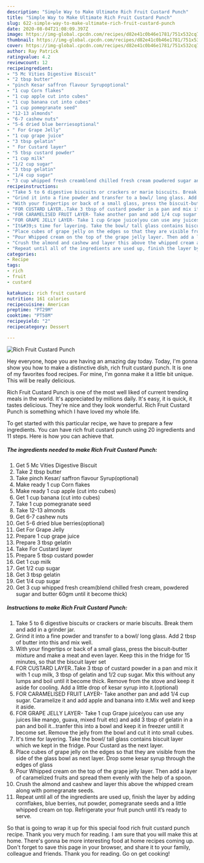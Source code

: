 ```yaml
---
description: "Simple Way to Make Ultimate Rich Fruit Custard Punch"
title: "Simple Way to Make Ultimate Rich Fruit Custard Punch"
slug: 622-simple-way-to-make-ultimate-rich-fruit-custard-punch
date: 2020-08-04T21:08:09.397Z
image: https://img-global.cpcdn.com/recipes/d82e41c0b46e1781/751x532cq70/rich-fruit-custard-punch-recipe-main-photo.jpg
thumbnail: https://img-global.cpcdn.com/recipes/d82e41c0b46e1781/751x532cq70/rich-fruit-custard-punch-recipe-main-photo.jpg
cover: https://img-global.cpcdn.com/recipes/d82e41c0b46e1781/751x532cq70/rich-fruit-custard-punch-recipe-main-photo.jpg
author: Ray Patrick
ratingvalue: 4.2
reviewcount: 12
recipeingredient:
- "5 Mc Vities Digestive Biscuit"
- "2 tbsp butter"
- "pinch Kesar saffron flavour Syrupoptional"
- "1 cup Corn flakes"
- "1 cup apple cut into cubes"
- "1 cup banana cut into cubes"
- "1 cup pomegranate seed"
- "12-13 almonds"
- "6-7 cashew nuts"
- "5-6 dried blue berriesoptional"
- " For Grape Jelly"
- "1 cup grape juice"
- "3 tbsp gelatin"
- " For Custard layer"
- "5 tbsp custard powder"
- "1 cup milk"
- "1/2 cup sugar"
- "3 tbsp gelatin"
- "1/4 cup sugar"
- "3 cup whipped fresh creamblend chilled fresh cream powdered sugar and butter 60gm until it become thick"
recipeinstructions:
- "Take 5 to 6 digestive biscuits or crackers or marie biscuits. Break them and add in a grinder jar."
- "Grind it into a fine powder and transfer to a bowl/ long glass. Add 2 tbsp of butter into this and mix well."
- "With your fingertips or back of a small glass, press the biscuit-butter mixture and make a meat and even layer. Keep this in the fridge for 15 minutes, so that the biscuit layer set"
- "FOR CUSTARD LAYER..Take 3 tbsp of custard powder in a pan and mix it with 1 cup milk, 3 tbsp of gelatin and 1/2 cup sugar. Mix this without any lumps and boil until it become thick. Remove from the stove and keep it aside for cooling. Add a little drop of kesar syrup into it.(optional)"
- "FOR CARAMELISED FRUIT LAYER- Take another pan and add 1/4 cup sugar. Caramelize it and add apple and banana into it.Mix well and keep it aside."
- "FOR GRAPE JELLY LAYER- Take 1 cup Grape juice(you can use any juices like mango, guava, mixed fruit etc) and add 3 tbsp of gelatin in a pan and boil it...tranfer this into a bowl and keep it in freezer untill it become set. Remove the jelly from the bowl and cut it into small cubes."
- "It&#39;s time for layering. Take the bowl/ tall glass contains biscuit layer which we kept in the fridge. Pour Custard as the next layer."
- "Place cubes of grape jelly on the edges so that they are visible from the side of the glass bowl as next layer. Drop some kesar syrup through the edges of glass"
- "Pour Whipped cream on the top of the grape jelly layer. Then add a layer of caramelized fruits and spread them evenly with the help of a spoon."
- "Crush the almond and cashew and layer this above the whipped cream along with pomegranate seeds."
- "Repeat until all of the ingredients are used up, finish the layer by adding cornflakes, blue berries, nut powder, pomegranate seeds and a little whipped cream on top. Refrigerate your fruit punch until it’s ready to serve."
categories:
- Recipe
tags:
- rich
- fruit
- custard

katakunci: rich fruit custard 
nutrition: 161 calories
recipecuisine: American
preptime: "PT29M"
cooktime: "PT58M"
recipeyield: "2"
recipecategory: Dessert

---
```



![Rich Fruit Custard Punch](https://img-global.cpcdn.com/recipes/d82e41c0b46e1781/751x532cq70/rich-fruit-custard-punch-recipe-main-photo.jpg)

Hey everyone, hope you are having an amazing day today. Today, I'm gonna show you how to make a distinctive dish, rich fruit custard punch. It is one of my favorites food recipes. For mine, I'm gonna make it a little bit unique. This will be really delicious.



Rich Fruit Custard Punch is one of the most well liked of current trending meals in the world. It's appreciated by millions daily. It's easy, it is quick, it tastes delicious. They're nice and they look wonderful. Rich Fruit Custard Punch is something which I have loved my whole life.


To get started with this particular recipe, we have to prepare a few ingredients. You can have rich fruit custard punch using 20 ingredients and 11 steps. Here is how you can achieve that.

<!--inarticleads1-->

##### The ingredients needed to make Rich Fruit Custard Punch:

1. Get 5 Mc Vities Digestive Biscuit
1. Take 2 tbsp butter
1. Take pinch Kesar/ saffron flavour Syrup(optional)
1. Make ready 1 cup Corn flakes
1. Make ready 1 cup apple (cut into cubes)
1. Get 1 cup banana (cut into cubes)
1. Take 1 cup pomegranate seed
1. Take 12-13 almonds
1. Get 6-7 cashew nuts
1. Get 5-6 dried blue berries(optional)
1. Get  For Grape Jelly
1. Prepare 1 cup grape juice
1. Prepare 3 tbsp gelatin
1. Take  For Custard layer
1. Prepare 5 tbsp custard powder
1. Get 1 cup milk
1. Get 1/2 cup sugar
1. Get 3 tbsp gelatin
1. Get 1/4 cup sugar
1. Get 3 cup whipped fresh cream(blend chilled fresh cream, powdered sugar and butter 60gm until it become thick)




<!--inarticleads2-->

##### Instructions to make Rich Fruit Custard Punch:

1. Take 5 to 6 digestive biscuits or crackers or marie biscuits. Break them and add in a grinder jar.
1. Grind it into a fine powder and transfer to a bowl/ long glass. Add 2 tbsp of butter into this and mix well.
1. With your fingertips or back of a small glass, press the biscuit-butter mixture and make a meat and even layer. Keep this in the fridge for 15 minutes, so that the biscuit layer set
1. FOR CUSTARD LAYER..Take 3 tbsp of custard powder in a pan and mix it with 1 cup milk, 3 tbsp of gelatin and 1/2 cup sugar. Mix this without any lumps and boil until it become thick. Remove from the stove and keep it aside for cooling. Add a little drop of kesar syrup into it.(optional)
1. FOR CARAMELISED FRUIT LAYER- Take another pan and add 1/4 cup sugar. Caramelize it and add apple and banana into it.Mix well and keep it aside.
1. FOR GRAPE JELLY LAYER- Take 1 cup Grape juice(you can use any juices like mango, guava, mixed fruit etc) and add 3 tbsp of gelatin in a pan and boil it...tranfer this into a bowl and keep it in freezer untill it become set. Remove the jelly from the bowl and cut it into small cubes.
1. It&#39;s time for layering. Take the bowl/ tall glass contains biscuit layer which we kept in the fridge. Pour Custard as the next layer.
1. Place cubes of grape jelly on the edges so that they are visible from the side of the glass bowl as next layer. Drop some kesar syrup through the edges of glass
1. Pour Whipped cream on the top of the grape jelly layer. Then add a layer of caramelized fruits and spread them evenly with the help of a spoon.
1. Crush the almond and cashew and layer this above the whipped cream along with pomegranate seeds.
1. Repeat until all of the ingredients are used up, finish the layer by adding cornflakes, blue berries, nut powder, pomegranate seeds and a little whipped cream on top. Refrigerate your fruit punch until it’s ready to serve.




So that is going to wrap it up for this special food rich fruit custard punch recipe. Thank you very much for reading. I am sure that you will make this at home. There's gonna be more interesting food at home recipes coming up. Don't forget to save this page in your browser, and share it to your family, colleague and friends. Thank you for reading. Go on get cooking!
